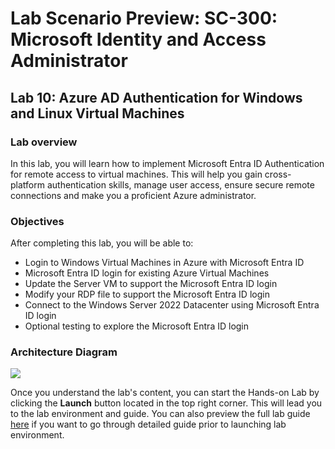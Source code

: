 # Lab Scenario Preview: SC-300:  Microsoft Identity and Access Administrator

## Lab 10: Azure AD Authentication for Windows and Linux Virtual Machines

### Lab overview

In this lab, you will learn how to implement Microsoft Entra ID Authentication for remote access to virtual machines. This will help you gain cross-platform authentication skills, manage user access, ensure secure remote connections and make you a proficient Azure administrator.

### Objectives
  
After completing this lab, you will be able to:

- Login to Windows Virtual Machines in Azure with Microsoft Entra ID
- Microsoft Entra ID login for existing Azure Virtual Machines
- Update the Server VM to support the Microsoft Entra ID login
- Modify your RDP file to support the Microsoft Entra ID login
- Connect to the Windows Server 2022 Datacenter using Microsoft Entra ID login
- Optional testing to explore the Microsoft Entra ID login

### Architecture Diagram

![](./media/lab10-arch-new.PNG)

Once you understand the lab's content, you can start the Hands-on Lab by clicking the **Launch** button located in the top right corner. This will lead you to the lab environment and guide. You can also preview the full lab guide [here](https://experience.cloudlabs.ai/#/labguidepreview/7cd3cb40-4729-4dc8-bf02-4c50ddd6f13a) if you want to go through detailed guide prior to launching lab environment.
